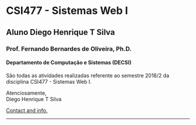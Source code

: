 # CSI477 - Sistemas Web I
## Aluno Diego Henrique T Silva
### **Prof. Fernando Bernardes de Oliveira, Ph.D.**
#### Departamento de Computação e Sistemas (DECSI)

São todas as atividades realizadas referente ao semestre 2018/2 da disciplina CSI477 - Sistemas Web I.   

Atenciosamente,  
Diego Henrique T Silva

[Contact and info.](mailto:diegohrp20@gmail.com)

--------------
